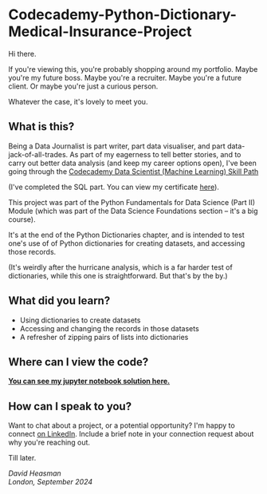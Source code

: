 # Codecademy-Python-Dictionary-Medical-Insurance-Project
Hi there. 

If you're viewing this, you're probably shopping around my portfolio. Maybe you're my future boss. Maybe you're a recruiter. Maybe you're a future client. Or maybe you're just a curious person. 

Whatever the case, it's lovely to meet you. 

## What is this?

Being a Data Journalist is part writer, part data visualiser, and part data-jack-of-all-trades. As part of my eagerness to tell better stories, and to carry out better data analysis (and keep my career options open), I've been going through the [Codecademy Data Scientist (Machine Learning) Skill Path](https://www.codecademy.com/learn/paths/data-science) 

(I've completed the SQL part. You can view my certificate [here](https://drive.google.com/file/d/1Legrq2X0gKU4fsR8XU_1eY_9k3Ftid8g/view?usp=drive_link)). 

This project was part of the Python Fundamentals for Data Science (Part II) Module (which was part of the Data Science Foundations section – it's a big course). 

It's at the end of the Python Dictionaries chapter, and is intended to test one's use of of Python dictionaries for creating datasets, and accessing those records.

(It's weirdly after the hurricane analysis, which is a far harder test of dictionaries, while this one is straightforward. But that's by the by.)

## What did you learn?

* Using dictionaries to create datasets
* Accessing and changing the records in those datasets
* A refresher of zipping pairs of lists into dictionaries

## Where can I view the code?

**[You can see my jupyter notebook solution here.](https://nbviewer.org/github/david-heasman00/Codecademy-Python-Dictionary-Medical-Insurance-Project/blob/main/Python%20Dictionaries%20Medical%20Insurance.ipynb)**

## How can I speak to you?

Want to chat about a project, or a potential opportunity? I'm happy to connect [on LinkedIn](https://www.linkedin.com/in/davidheasman/). Include a brief note in your connection request about why you're reaching out. 

Till later. 

*David Heasman*\
*London, September 2024*
